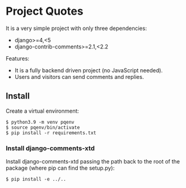 # Project Quotes

It is a very simple project with only three dependencies:
 * django>=4,<5
 * django-contrib-comments>=2.1,<2.2

Features:
 * It is a fully backend driven project (no JavaScript needed).
 * Users and visitors can send comments and replies.

## Install

Create a virtual environment:

    $ python3.9 -m venv pqenv
    $ source pqenv/bin/activate
    $ pip install -r requirements.txt

### Install django-comments-xtd

Install django-comments-xtd passing the path back to the root of the package (where pip can find the setup.py):

    $ pip install -e ../..

